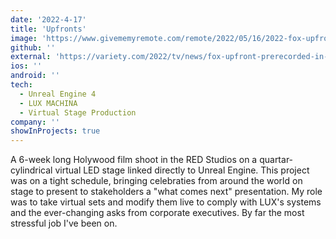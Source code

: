 ```yaml
---
date: '2022-4-17'
title: 'Upfronts'
image: 'https://www.givememyremote.com/remote/2022/05/16/2022-fox-upfront-photos/'
github: ''
external: 'https://variety.com/2022/tv/news/fox-upfront-prerecorded-in-person-event-1235268542/'
ios: ''
android: ''
tech:
  - Unreal Engine 4
  - LUX MACHINA
  - Virtual Stage Production
company: ''
showInProjects: true
---
```


A 6-week long Holywood film shoot in the RED Studios on a quartar-cylindrical virtual LED stage linked directly to Unreal Engine. This project was on a tight schedule, bringing celebraties from around the world on stage to present to stakeholders a "what comes next" presentation. My role was to take virtual sets and modify them live to comply with LUX's systems and the ever-changing asks from corporate executives. By far the most stressful job I've been on.
